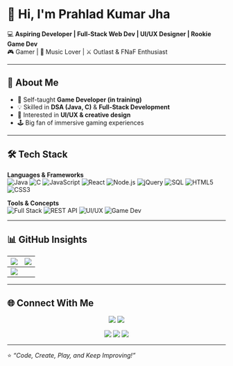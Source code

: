 # 👋 Hi, I'm Prahlad Kumar Jha  

💻 **Aspiring Developer | Full-Stack Web Dev | UI/UX Designer | Rookie Game Dev**  
🎮 Gamer | 🎵 Music Lover | ⚔️ Outlast & FNaF Enthusiast  

---

## 🚀 About Me  
- 🌱 Self-taught **Game Developer (in training)**  
- 💡 Skilled in **DSA (Java, C)** & **Full-Stack Development**  
- 🎨 Interested in **UI/UX & creative design**  
- 🕹️ Big fan of immersive gaming experiences  

---

## 🛠️ Tech Stack  

**Languages & Frameworks**  
![Java](https://img.shields.io/badge/Java-%23ED8B00.svg?style=for-the-badge&logo=openjdk&logoColor=white) 
![C](https://img.shields.io/badge/C-%2300599C.svg?style=for-the-badge&logo=c&logoColor=white) 
![JavaScript](https://img.shields.io/badge/JavaScript-%23323330.svg?style=for-the-badge&logo=javascript&logoColor=%23F7DF1E) 
![React](https://img.shields.io/badge/React-%2320232a.svg?style=for-the-badge&logo=react&logoColor=%2361DAFB) 
![Node.js](https://img.shields.io/badge/Node.js-43853D.svg?style=for-the-badge&logo=node.js&logoColor=white) 
![jQuery](https://img.shields.io/badge/jQuery-%230769AD.svg?style=for-the-badge&logo=jquery&logoColor=white) 
![SQL](https://img.shields.io/badge/SQL-%2300f.svg?style=for-the-badge&logo=sqlite&logoColor=white) 
![HTML5](https://img.shields.io/badge/HTML5-%23E34F26.svg?style=for-the-badge&logo=html5&logoColor=white) 
![CSS3](https://img.shields.io/badge/CSS3-%231572B6.svg?style=for-the-badge&logo=css3&logoColor=white)  

**Tools & Concepts**  
![Full Stack](https://img.shields.io/badge/Full%20Stack-%23000000.svg?style=for-the-badge&logo=dev.to&logoColor=white) 
![REST API](https://img.shields.io/badge/REST%20API-%23007396.svg?style=for-the-badge&logo=fastapi&logoColor=white) 
![UI/UX](https://img.shields.io/badge/UI%2FUX-%23FF4088.svg?style=for-the-badge&logo=figma&logoColor=white) 
![Game Dev](https://img.shields.io/badge/Game%20Dev-%23000000.svg?style=for-the-badge&logo=unity&logoColor=white)  

---

## 📊 GitHub Insights  

| ![](https://github-readme-stats.vercel.app/api?username=aiger2569&show_icons=true&theme=radical) | ![](https://github-readme-stats.vercel.app/api/top-langs/?username=aiger2569&layout=compact&theme=radical) |
|---|---|
| ![](https://github-readme-streak-stats.herokuapp.com/?user=aiger2569&theme=radical) |

---

## 🌐 Connect With Me  
<p align="center">
  <a href="https://www.linkedin.com/in/prahlad-kumar-jha-b58887285/"><img src="https://img.shields.io/badge/LinkedIn-%230A66C2.svg?&style=for-the-badge&logo=linkedin&logoColor=white"/></a>
  <a href="https://github.com/aiger2569"><img src="https://img.shields.io/badge/GitHub-%23181717.svg?&style=for-the-badge&logo=github&logoColor=white"/></a>
</p>

<p align="center">
  <img src="https://komarev.com/ghpvc/?username=aiger2569&color=blue"/>  
  <img src="https://img.shields.io/github/followers/aiger2569?label=Followers&style=social"/>  
  <img src="https://img.shields.io/github/stars/aiger2569?label=Stars&style=social"/>  
</p>

---

⭐ *“Code, Create, Play, and Keep Improving!”*
